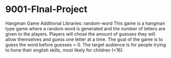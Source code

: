 # 9001-FInal-Project
Hangman Game
Additional Libraries: random-word 
This game is a hangman type game where a random word is generated and the number of letters are given to the players. Players will chose the amount of guesses they will allow themselves and guess one letter at a time. The goal of the game is to guess the word before guesses = 0. The target audience is for people trying to hone their english skills, most likely for children (<16).
